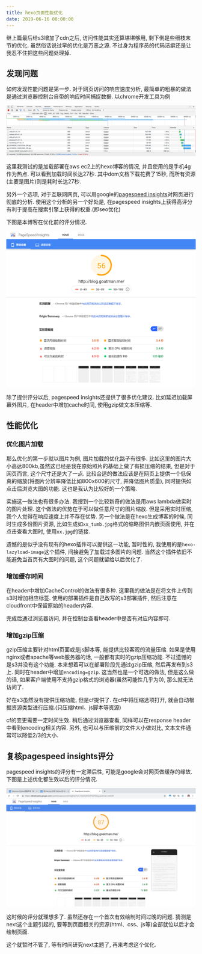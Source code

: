 ```yaml
---
title: hexo页面性能优化
date: 2019-06-16 08:00:00
---
```


继上篇最后给s3增加了cdn之后, 访问性能其实还算堪堪够用, 剩下倒是些细枝末节的优化. 虽然俗话说过早的优化是万恶之源. 不过身为程序员的代码洁癖还是让我忍不住把这些问题处理掉.

## 发现问题

如何发现性能问题是第一步. 对于网页访问的响应速度分析, 最简单的粗暴的做法是通过浏览器控制台自带的响应时间捕捉数据. 以chrome开发工具为例

![屏幕快照 2019-06-14 上午11.34.40](blog_performance_tuning/controlpanel.png)

这里我测试的是加载部署在aws ec2上的hexo博客的情况, 并且使用的是手机4g作为热点. 可以看到加载时间长达27秒. 其中dom文档下载花费了15秒, 而所有资源(主要是图片)则是耗时长达27秒.

另外一个选项, 对于互联网网页, 可以用google的[pagespeed insights](https://developers.google.com/speed/pagespeed/insights/)对网页进行彻底的分析. 使用这个分析的另一个好处是, 在pagespeed insights上获得高评分有利于提高在搜索引擎上获得的权重.(即seo优化)

下图是本博客在优化前的评分情况.

![pagespeed](blog_performance_tuning/pagespeed.png)

除了提供评分以后, pagespeed insights还提供了很多优化建议. 比如延迟加载屏幕外图片, 在header中增加cache时间, 使用gzip做文本压缩等.

## 性能优化

### 优化图片加载

那么优化的第一步就以图片为例, 图片加载的优化路子有很多. 比如这里的图片大小高达800kb,虽然这已经是我在原始照片的基础上做了有损压缩的结果, 但是对于网页而言, 这个尺寸还是大了一点. 比较合适的做法应该是在网页上提供一个低保真的缩放(将图片分辨率降低比如800x600的尺寸, 并降低图片质量), 同时提供如点击后浏览大图的功能. 这也是我认为比较好的一个策略.

实施这一做法也有很多办法. 我搜到一个比较新奇的做法是用aws lambda做实时的图片处理. 这个做法的优势在于可以做任意尺寸的图片缩放. 但是采用实时压缩, 我个人觉得在响应速度上并不存在优势. 另一个做法是在hexo生成博客的时候, 同时生成多份图片资源, 比如生成如`xx_tumb.jpg`格式的缩略图供内嵌页面使用, 并在点击查看大图时, 使用`xx.jpg`的链接.

遗憾的是似乎没有现有的hexo插件可以提供这一功能, 暂时性的, 我使用的是`hexo-lazyload-image`这个插件, 间接避免了加载过多图片的问题. 当然这个插件依旧不能避免当首页有大图时的问题, 这个问题就留给以后优化了.

### 增加缓存时间

在header中增加CacheControl的做法有很多种. 这里我的做法是在将文件上传到s3时增加相应标签. 使用的部署插件是自己改写的s3部署插件, 然后注意在cloudfront中保留原始的header内容.

完成后通过浏览器访问, 并在控制台查看header中是否有对应内容即可.

### 增加gzip压缩

gzip压缩主要针对html页面或是js脚本等, 能提供比较客观的流量压缩. 如果是使用nginx或者apache等web服务器的话, 一般都有实时的gzip压缩功能. 不过遗憾的是s3并没有这个功能. 本来想着可以在部署阶段先通过gzip压缩, 然后再发布到s3上. 同时在header中增加`encoding=gzip`. 这当然也是一个可选的做法, 但是这么做的话, 如果客户端使用不支持gzip格式的浏览器(虽然可能性几乎为0), 那么就无法访问了.

好在s3虽然没有提供压缩功能, 但是cf提供了. 在cf中将压缩选项打开, 就会自动根据资源类型进行压缩.(只压缩html、js脚本等资源)

cf的变更需要一定时间生效. 稍后通过浏览器查看, 同样可以在response header中看到encoding相关内容. 另外, 也可以与压缩前的文件大小做对比, 文本文件通常可以降低2/3的大小.

## 复核pagespeed insights评分

pagespeed insights的评分有一定滞后性, 可能是google会对网页做缓存的缘故. 下图是上述优化都生效以后的评分情况.

![屏幕快照 2019-06-14 上午11.15.11](blog_performance_tuning/rankafter.png)

这时候的评分就理想多了. 虽然还存在一个首次有效绘制时间过晚的问题. 猜测是next这个主题引起的, 要等到页面相关的资源(html、css、js等)全部就位以后才会绘制页面.

这个就暂时不管了, 等有时间研究next主题了, 再来考虑这个优化.

